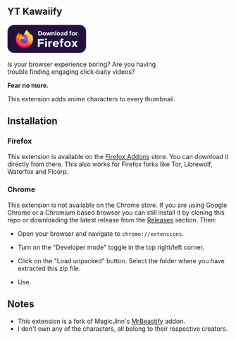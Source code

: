 ## YT Kawaiify

[<img src="./icons/FFx.svg" height="64" alt="Download on Firefox Addons">](https://addons.mozilla.org/en-US/firefox/addon/youtubekawaiify/)

Is your browser experience boring? Are you having  
trouble finding engaging click-baity videos?

**Fear no more.**

This extension adds anime characters to every thumbnail.

## Installation

### Firefox

This extension is available on the [Firefox Addons](https://addons.mozilla.org/en-US/firefox/addon/youtubekawaiify/) store. You can download it directly from there. This also works for Firefox forks like Tor, Librewolf, Waterfox and Floorp.

### Chrome

This extension is not available on the Chrome store. If you are using Google Chrome or a Chromium based browser you can still install it by cloning this repo or downloading the latest release from the [Releases](https://github.com/4rnv/Kawaiify-Youtube/releases) section. Then:

- Open your browser and navigate to `chrome://extensions`.

- Turn on the "Developer mode" toggle in the top right/left corner.

- Click on the "Load unpacked" button. Select the folder where you have extracted this zip file.

- Use.

## Notes

 - This extension is a fork of MagicJinn's [MrBeastify](https://github.com/MagicJinn/MrBeastify-Youtube/) addon.
 - I don't own any of the characters, all belong to their respective creators.
